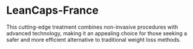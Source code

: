 # LeanCaps-France
This cutting-edge treatment combines non-invasive procedures with advanced technology, making it an appealing choice for those seeking a safer and more efficient alternative to traditional weight loss methods.
